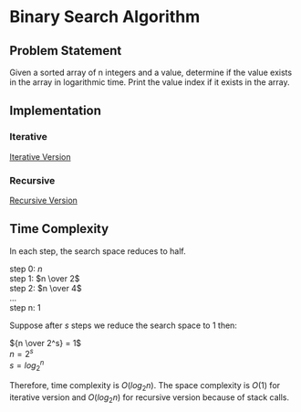 # Binary Search Algorithm

## Problem Statement
Given a sorted array of n integers and a value, determine if the value exists in the array 
in logarithmic time. Print the value index if it exists in the array.

## Implementation

### Iterative
[Iterative Version](./iterative-binary-search.go)

### Recursive
[Recursive Version](./recursive-binary-search.go)

## Time Complexity

In each step, the search space reduces to half. 

step 0:  $n$   
step 1: $n \over 2$  
step 2: $n \over 4$  
...  
step n:  1  


Suppose after $s$ steps we reduce the search space to 1 then:

  ${n \over 2^s} = 1$  
  $n = 2^s$  
  $s = log_2^n$  

Therefore, time complexity is $O(log_2 n)$.
The space complexity is $O(1)$ for iterative version and $O(log_2 n)$ for recursive version because of stack calls.
